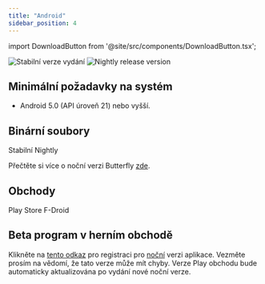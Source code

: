 ```yaml
---
title: "Android"
sidebar_position: 4
---
```


import DownloadButton from '@site/src/components/DownloadButton.tsx';

![Stabilní verze vydání](https://img.shields.io/badge/dynamic/yaml?color=c4840d&label=Stable&query=%24.version&url=https%3A%2F%2Fraw.githubusercontent.com%2FLinwoodDev%2Fbutterfly%2Fstable%2Fapp%2Fpubspec.yaml&style=for-the-badge) ![Nightly release version](https://img.shields.io/badge/dynamic/yaml?color=f7d28c&label=Nightly&query=%24.version&url=https%3A%2F%2Fraw.githubusercontent.com%2FLinwoodDev%2Fbutterfly%2Fnightly%2Fapp%2Fpubspec.yaml&style=for-the-badge)

## Minimální požadavky na systém

* Android 5.0 (API úroveň 21) nebo vyšší.

## Binární soubory

<div className="row margin-bottom--lg padding--sm">
<DownloadButton className="button button--outline button--info button--lg margin--sm" href="https://github.com/LinwoodDev/butterfly/releases/download/stable/linwood-butterfly-android.apk">
  Stabilní
</DownloadButton>
<DownloadButton className="button button--outline button--danger button--lg margin--sm" href="https://github.com/LinwoodDev/butterfly/releases/download/nightly/linwood-butterfly-android.apk">
  Nightly
</DownloadButton>
</div>

Přečtěte si více o noční verzi Butterfly [zde](/nightly).

## Obchody

<div className="row margin-bottom--lg padding--sm">
<Link className="button button--outline button--primary button--lg margin--sm" href="https://play.google.com/store/apps/details?id=dev.linwood.butterfly">
  Play Store
</Link>
<Link className="button button--outline button--primary button--lg margin--sm" href="https://f-droid.org/de/packages/dev.linwood.butterfly">
  F-Droid
</Link>
</div>

## Beta program v herním obchodě

Klikněte na [tento odkaz](https://play.google.com/apps/testing/dev.linwood.butterfly) pro registraci pro [noční](/nightly) verzi aplikace. Vezměte prosím na vědomí, že tato verze může mít chyby. Verze Play obchodu bude automaticky aktualizována po vydání nové noční verze.
